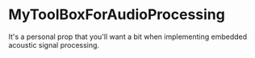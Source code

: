 # MyToolBoxForAudioProcessing

It's a personal prop that you'll want a bit when implementing embedded acoustic signal processing.
